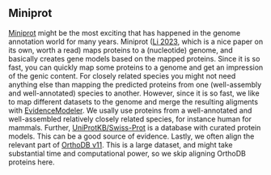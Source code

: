 ## Miniprot
[Miniprot](https://github.com/lh3/miniprot) might be the most exciting that has happened in the genome annotation world for many years. Miniprot ([Li 2023](https://academic.oup.com/bioinformatics/article/39/1/btad014/6989621), which is a nice paper on its own, worth a read) maps proteins to a (nucleotide) genome, and basically creates gene models based on the mapped proteins. Since it is so fast, you can quickly map some proteins to a genome and get an impression of the genic content. For closely related species you might not need anything else than mapping the predicted proteins from one (well-assembly and well-annotated) species to another. However, since it is so fast, we like to map different datasets to the genome and merge the resulting aligments with [EvidenceModeler](04_evidencemodeler). We usally use proteins from a well-annotated and well-assembled relatively closely related species, for instance human for mammals. Further, [UniProtKB/Swiss-Prot](https://academic.oup.com/nar/article/51/D1/D523/6835362) is a database with curated protein models. This can be a good source of evidence. Lastly, we often align the relevant part of [OrthoDB v11](https://academic.oup.com/nar/article/51/D1/D445/6814468). This is a large dataset, and might take substantial time and computational power, so we skip aligning OrthoDB proteins here.


  
